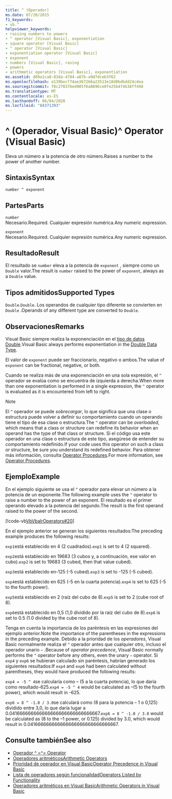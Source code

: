 ```yaml
---
title: ^ (Operador)
ms.date: 07/20/2015
f1_keywords:
- vb.^
helpviewer_keywords:
- raising numbers to powers
- ^ operator [Visual Basic], exponentiation
- square operator [Visual Basic]
- ^ operator [Visual Basic]
- exponentiation operator [Visual Basic]
- exponent
- numbers [Visual Basic], rasing
- powers
- arithmetic operators [Visual Basic], exponentiation
ms.assetid: d89a1ca8-83da-4784-a87b-a9d7dceb3f62
ms.openlocfilehash: e139becf74ae367266a23513e18d0bdbdd24cdea
ms.sourcegitcommit: f8c270376ed905f6a8896ce0fe25b4f4b38ff498
ms.translationtype: MT
ms.contentlocale: es-ES
ms.lasthandoff: 06/04/2020
ms.locfileid: "84371393"
---
```

# <a name="-operator-visual-basic"></a><span data-ttu-id="6179f-102">^ (Operador, Visual Basic)</span><span class="sxs-lookup"><span data-stu-id="6179f-102">^ Operator (Visual Basic)</span></span>

<span data-ttu-id="6179f-103">Eleva un número a la potencia de otro número.</span><span class="sxs-lookup"><span data-stu-id="6179f-103">Raises a number to the power of another number.</span></span>

## <a name="syntax"></a><span data-ttu-id="6179f-104">Sintaxis</span><span class="sxs-lookup"><span data-stu-id="6179f-104">Syntax</span></span>

```vb
number ^ exponent
```

## <a name="parts"></a><span data-ttu-id="6179f-105">Partes</span><span class="sxs-lookup"><span data-stu-id="6179f-105">Parts</span></span>

`number`\
<span data-ttu-id="6179f-106">Necesario.</span><span class="sxs-lookup"><span data-stu-id="6179f-106">Required.</span></span> <span data-ttu-id="6179f-107">Cualquier expresión numérica.</span><span class="sxs-lookup"><span data-stu-id="6179f-107">Any numeric expression.</span></span>

`exponent`\
<span data-ttu-id="6179f-108">Necesario.</span><span class="sxs-lookup"><span data-stu-id="6179f-108">Required.</span></span> <span data-ttu-id="6179f-109">Cualquier expresión numérica.</span><span class="sxs-lookup"><span data-stu-id="6179f-109">Any numeric expression.</span></span>

## <a name="result"></a><span data-ttu-id="6179f-110">Resultado</span><span class="sxs-lookup"><span data-stu-id="6179f-110">Result</span></span>

<span data-ttu-id="6179f-111">El resultado se `number` eleva a la potencia de `exponent` , siempre como un `Double` valor.</span><span class="sxs-lookup"><span data-stu-id="6179f-111">The result is `number` raised to the power of `exponent`, always as a `Double` value.</span></span>

## <a name="supported-types"></a><span data-ttu-id="6179f-112">Tipos admitidos</span><span class="sxs-lookup"><span data-stu-id="6179f-112">Supported Types</span></span>

<span data-ttu-id="6179f-113">`Double`.</span><span class="sxs-lookup"><span data-stu-id="6179f-113">`Double`.</span></span> <span data-ttu-id="6179f-114">Los operandos de cualquier tipo diferente se convierten en `Double` .</span><span class="sxs-lookup"><span data-stu-id="6179f-114">Operands of any different type are converted to `Double`.</span></span>

## <a name="remarks"></a><span data-ttu-id="6179f-115">Observaciones</span><span class="sxs-lookup"><span data-stu-id="6179f-115">Remarks</span></span>

<span data-ttu-id="6179f-116">Visual Basic siempre realiza la exponenciación en el [tipo de datos Double](../data-types/double-data-type.md).</span><span class="sxs-lookup"><span data-stu-id="6179f-116">Visual Basic always performs exponentiation in the [Double Data Type](../data-types/double-data-type.md).</span></span>

<span data-ttu-id="6179f-117">El valor de `exponent` puede ser fraccionario, negativo o ambos.</span><span class="sxs-lookup"><span data-stu-id="6179f-117">The value of `exponent` can be fractional, negative, or both.</span></span>

<span data-ttu-id="6179f-118">Cuando se realiza más de una exponenciación en una sola expresión, el `^` operador se evalúa como se encuentra de izquierda a derecha.</span><span class="sxs-lookup"><span data-stu-id="6179f-118">When more than one exponentiation is performed in a single expression, the `^` operator is evaluated as it is encountered from left to right.</span></span>

> [!NOTE]
> <span data-ttu-id="6179f-119">El `^` operador se puede *sobrecargar*, lo que significa que una clase o estructura puede volver a definir su comportamiento cuando un operando tiene el tipo de esa clase o estructura.</span><span class="sxs-lookup"><span data-stu-id="6179f-119">The `^` operator can be *overloaded*, which means that a class or structure can redefine its behavior when an operand has the type of that class or structure.</span></span> <span data-ttu-id="6179f-120">Si el código usa este operador en una clase o estructura de este tipo, asegúrese de entender su comportamiento redefinido.</span><span class="sxs-lookup"><span data-stu-id="6179f-120">If your code uses this operator on such a class or structure, be sure you understand its redefined behavior.</span></span> <span data-ttu-id="6179f-121">Para obtener más información, consulta [Operator Procedures](../../programming-guide/language-features/procedures/operator-procedures.md).</span><span class="sxs-lookup"><span data-stu-id="6179f-121">For more information, see [Operator Procedures](../../programming-guide/language-features/procedures/operator-procedures.md).</span></span>

## <a name="example"></a><span data-ttu-id="6179f-122">Ejemplo</span><span class="sxs-lookup"><span data-stu-id="6179f-122">Example</span></span>

<span data-ttu-id="6179f-123">En el ejemplo siguiente se usa el `^` operador para elevar un número a la potencia de un exponente.</span><span class="sxs-lookup"><span data-stu-id="6179f-123">The following example uses the `^` operator to raise a number to the power of an exponent.</span></span> <span data-ttu-id="6179f-124">El resultado es el primer operando elevado a la potencia del segundo.</span><span class="sxs-lookup"><span data-stu-id="6179f-124">The result is the first operand raised to the power of the second.</span></span>

[!code-vb[VbVbalrOperators#20](~/samples/snippets/visualbasic/VS_Snippets_VBCSharp/VbVbalrOperators/VB/Class1.vb#20)]

<span data-ttu-id="6179f-125">En el ejemplo anterior se generan los siguientes resultados:</span><span class="sxs-lookup"><span data-stu-id="6179f-125">The preceding example produces the following results:</span></span>

<span data-ttu-id="6179f-126">`exp1`está establecido en 4 (2 cuadrados).</span><span class="sxs-lookup"><span data-stu-id="6179f-126">`exp1` is set to 4 (2 squared).</span></span>

<span data-ttu-id="6179f-127">`exp2`está establecido en 19683 (3 cubos y, a continuación, ese valor en cubo).</span><span class="sxs-lookup"><span data-stu-id="6179f-127">`exp2` is set to 19683 (3 cubed, then that value cubed).</span></span>

<span data-ttu-id="6179f-128">`exp3`está establecido en-125 (-5 cubed).</span><span class="sxs-lookup"><span data-stu-id="6179f-128">`exp3` is set to -125 (-5 cubed).</span></span>

<span data-ttu-id="6179f-129">`exp4`está establecido en 625 (-5 en la cuarta potencia).</span><span class="sxs-lookup"><span data-stu-id="6179f-129">`exp4` is set to 625 (-5 to the fourth power).</span></span>

<span data-ttu-id="6179f-130">`exp5`está establecido en 2 (raíz del cubo de 8).</span><span class="sxs-lookup"><span data-stu-id="6179f-130">`exp5` is set to 2 (cube root of 8).</span></span>

<span data-ttu-id="6179f-131">`exp6`está establecido en 0,5 (1,0 dividido por la raíz del cubo de 8).</span><span class="sxs-lookup"><span data-stu-id="6179f-131">`exp6` is set to 0.5 (1.0 divided by the cube root of 8).</span></span>

<span data-ttu-id="6179f-132">Tenga en cuenta la importancia de los paréntesis en las expresiones del ejemplo anterior.</span><span class="sxs-lookup"><span data-stu-id="6179f-132">Note the importance of the parentheses in the expressions in the preceding example.</span></span> <span data-ttu-id="6179f-133">Debido a la prioridad de los *operadores*, Visual Basic normalmente realiza el `^` operador antes que cualquier otro, incluso el operador unario `–` .</span><span class="sxs-lookup"><span data-stu-id="6179f-133">Because of *operator precedence*, Visual Basic normally performs the `^` operator before any others, even the unary `–` operator.</span></span> <span data-ttu-id="6179f-134">Si `exp4` y `exp6` se hubieran calculado sin paréntesis, habrían generado los siguientes resultados:</span><span class="sxs-lookup"><span data-stu-id="6179f-134">If `exp4` and `exp6` had been calculated without parentheses, they would have produced the following results:</span></span>

<span data-ttu-id="6179f-135">`exp4 = -5 ^ 4`se calcularía como – (5 a la cuarta potencia), lo que daría como resultado-625.</span><span class="sxs-lookup"><span data-stu-id="6179f-135">`exp4 = -5 ^ 4` would be calculated as –(5 to the fourth power), which would result in -625.</span></span>

<span data-ttu-id="6179f-136">`exp6 = 8 ^ -1.0 / 3.0`se calculará como (8 para la potencia – 1 o 0,125) dividido entre 3,0, lo que daría lugar a 0.041666666666666666666666666666667.</span><span class="sxs-lookup"><span data-stu-id="6179f-136">`exp6 = 8 ^ -1.0 / 3.0` would be calculated as (8 to the –1 power, or 0.125) divided by 3.0, which would result in 0.041666666666666666666666666666667.</span></span>

## <a name="see-also"></a><span data-ttu-id="6179f-137">Consulte también</span><span class="sxs-lookup"><span data-stu-id="6179f-137">See also</span></span>

- [<span data-ttu-id="6179f-138">Operador ^ =</span><span class="sxs-lookup"><span data-stu-id="6179f-138">^= Operator</span></span>](exponentiation-assignment-operator.md)
- [<span data-ttu-id="6179f-139">Operadores aritméticos</span><span class="sxs-lookup"><span data-stu-id="6179f-139">Arithmetic Operators</span></span>](arithmetic-operators.md)
- [<span data-ttu-id="6179f-140">Prioridad de operador en Visual Basic</span><span class="sxs-lookup"><span data-stu-id="6179f-140">Operator Precedence in Visual Basic</span></span>](operator-precedence.md)
- [<span data-ttu-id="6179f-141">Lista de operadores según funcionalidad</span><span class="sxs-lookup"><span data-stu-id="6179f-141">Operators Listed by Functionality</span></span>](operators-listed-by-functionality.md)
- [<span data-ttu-id="6179f-142">Operadores aritméticos en Visual Basic</span><span class="sxs-lookup"><span data-stu-id="6179f-142">Arithmetic Operators in Visual Basic</span></span>](../../programming-guide/language-features/operators-and-expressions/arithmetic-operators.md)
